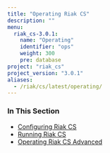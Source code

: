 ```yaml
---
title: "Operating Riak CS"
description: ""
menu:
  riak_cs-3.0.1:
    name: "Operating"
    identifier: "ops"
    weight: 300
    pre: database
project: "riak_cs"
project_version: "3.0.1"
aliases:
  - /riak/cs/latest/operating/
---
```


### In This Section

- [Configuring Riak CS](../cookbooks/configuration)
- [Running Riak CS](./running)
- [Operating Riak CS Advanced](./advanced)
